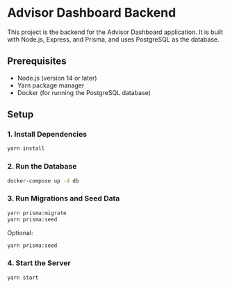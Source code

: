 # Advisor Dashboard Backend

This project is the backend for the Advisor Dashboard application. It is built with Node.js, Express, and Prisma, and uses PostgreSQL as the database.

## Prerequisites

- Node.js (version 14 or later)
- Yarn package manager
- Docker (for running the PostgreSQL database)

## Setup

### 1. Install Dependencies

```bash
yarn install
```

### 2. Run the Database

```bash
docker-compose up -d db
```

### 3. Run Migrations and Seed Data

```bash
yarn prisma:migrate
yarn prisma:seed
```

Optional:

```bash
yarn prisma:seed
```

### 4. Start the Server

```bash
yarn start
```
